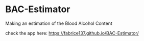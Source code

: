 # BAC-Estimator
Making an estimation of the Blood Alcohol Content


check the app here:  https://fabrice137.github.io/BAC-Estimator/
